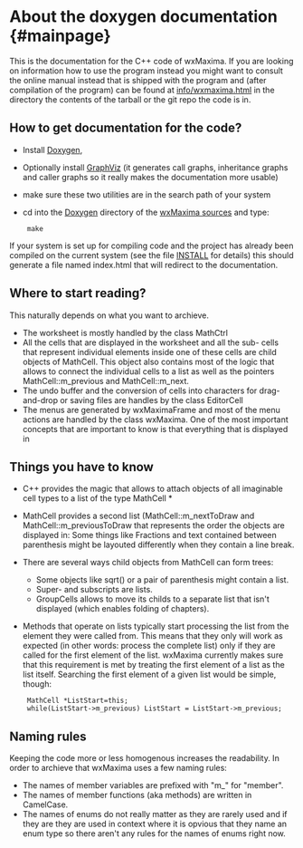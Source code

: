 About the doxygen documentation                         {#mainpage}
===============================

This is the documentation for the C++ code of wxMaxima. If you are looking
on information how to use the program instead you might want to consult
the online manual instead that is shipped with the program and
(after compilation of the program) can be found at
[info/wxmaxima.html](../../info/wxmaxima.html) in the directory the
contents of the tarball or the git repo the code is in.

How to get documentation for the code?
--------------------------------------

 - Install [Doxygen](http://www.stack.nl/~dimitri/doxygen/),
 - Optionally install [GraphViz](http://www.graphviz.org/)
   (it generates call graphs, inheritance graphs and caller graphs
   so it really makes the documentation more usable)
 - make sure these two utilities are in the search path of your
   system
   
 - cd into the [Doxygen](../) directory of the [wxMaxima sources](../../) and type:

        make

If your system is set up for compiling code and the project has
already been compiled on the current system (see the file
[INSTALL](../../INSTALL) for details) this should generate a file
named index.html that will redirect to the documentation.

Where to start reading?
-----------------------

This naturally depends on what you want to archieve.
 - The worksheet is mostly handled by the class MathCtrl
 - All the cells that are displayed in the worksheet and all the sub-
   cells that represent individual elements inside one of these cells
   are child objects of MathCell. This object also contains most of
   the logic that allows to connect the individual cells to a list
   as well as the pointers MathCell::m_previous and MathCell::m_next.
 - The undo buffer and the conversion of cells into characters for
   drag-and-drop or saving files are handles by the class EditorCell
 - The menus are generated by wxMaximaFrame and most of the menu actions
   are handled by the class wxMaxima.
One of the most important concepts that are important to know is that
everything that is displayed in 

Things you have to know
-----------------------
 - C++ provides the magic that allows to attach objects of all imaginable
   cell types to a list of the type MathCell *
 - MathCell provides a second list (MathCell::m_nextToDraw and
   MathCell::m_previousToDraw that represents the order the objects
   are displayed in: Some things like Fractions and text contained
   between parenthesis might be layouted differently when they contain
   a line break.
 - There are several ways child objects from MathCell can form trees:
   - Some objects like sqrt() or a pair of parenthesis might contain
     a list.
   - Super- and subscripts are lists.
   - GroupCells allows to move its childs to a separate list that isn't
     displayed (which enables folding of chapters).
 - Methods that operate on lists typically start processing the list from
   the element they were called from. This means that they only will work
   as expected (in other words: process the complete list) only if they
   are called for the first element of the list.
   wxMaxima currently makes sure that this requirement is met by treating
   the first element of a list as the list itself.
   Searching the first element of a given list would be simple, though:

        MathCell *ListStart=this;
        while(ListStart->m_previous) ListStart = ListStart->m_previous;

Naming rules
------------

Keeping the code more or less homogenous increases the readability. In
order to archieve that wxMaxima uses a few naming rules:
 - The names of member variables are prefixed with "m_" for "member".
 - The names of member functions (aka methods) are written in CamelCase.
 - The names of enums do not really matter as they are rarely used and if
   they are they are used in context where it is opvious that they name an
   enum type so there aren't any rules for the names of enums right now.
